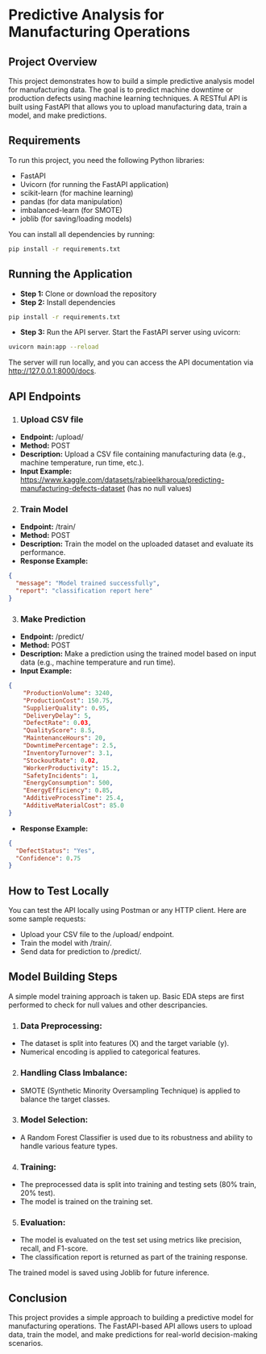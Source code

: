 # Predictive Analysis for Manufacturing Operations

## Project Overview

This project demonstrates how to build a simple predictive analysis model for manufacturing data. The goal is to predict machine downtime or production defects using machine learning techniques. A RESTful API is built using FastAPI that allows you to upload manufacturing data, train a model, and make predictions.

## Requirements

To run this project, you need the following Python libraries:

- FastAPI
- Uvicorn (for running the FastAPI application)
- scikit-learn (for machine learning)
- pandas (for data manipulation)
- imbalanced-learn (for SMOTE)
- joblib (for saving/loading models)

You can install all dependencies by running:

```bash
pip install -r requirements.txt
```

## Running the Application
- **Step 1:** Clone or download the repository
- **Step 2:** Install dependencies
```bash
pip install -r requirements.txt
```
- **Step 3:** Run the API server. Start the FastAPI server using uvicorn:

```bash
uvicorn main:app --reload
```
The server will run locally, and you can access the API documentation via http://127.0.0.1:8000/docs.

## API Endpoints
1. ### Upload CSV file
- **Endpoint:** /upload/
- **Method:** POST
- **Description:** Upload a CSV file containing manufacturing data (e.g., machine temperature, run time, etc.).
- **Input Example:**
https://www.kaggle.com/datasets/rabieelkharoua/predicting-manufacturing-defects-dataset
(has no null values)

2. ### Train Model
- **Endpoint:** /train/
- **Method:** POST
- **Description:** Train the model on the uploaded dataset and evaluate its performance.
- **Response Example:**
```json
{
  "message": "Model trained successfully",
  "report": "classification report here"
}
```

3. ### Make Prediction
- **Endpoint:** /predict/
- **Method:** POST
- **Description:** Make a prediction using the trained model based on input data (e.g., machine temperature and run time).
- **Input Example:**
```json
{
    "ProductionVolume": 3240,
    "ProductionCost": 150.75,
    "SupplierQuality": 0.95,
    "DeliveryDelay": 5,
    "DefectRate": 0.03,
    "QualityScore": 8.5,
    "MaintenanceHours": 20,
    "DowntimePercentage": 2.5,
    "InventoryTurnover": 3.1,
    "StockoutRate": 0.02,
    "WorkerProductivity": 15.2,
    "SafetyIncidents": 1,
    "EnergyConsumption": 500,
    "EnergyEfficiency": 0.85,
    "AdditiveProcessTime": 25.4,
    "AdditiveMaterialCost": 85.0
}
```
- **Response Example:**
```json
{
  "DefectStatus": "Yes",
  "Confidence": 0.75
}
```

## How to Test Locally
You can test the API locally using Postman or any HTTP client. Here are some sample requests:

- Upload your CSV file to the /upload/ endpoint.
- Train the model with /train/.
- Send data for prediction to /predict/.

## Model Building Steps
A simple model training approach is taken up. Basic EDA steps are first performed to check for null values and other descripancies.

1. ### Data Preprocessing:

- The dataset is split into features (X) and the target variable (y).
- Numerical encoding is applied to categorical features.

2. ### Handling Class Imbalance:

- SMOTE (Synthetic Minority Oversampling Technique) is applied to balance the target classes.

3. ### Model Selection:

- A Random Forest Classifier is used due to its robustness and ability to handle various feature types.

4. ### Training:

- The preprocessed data is split into training and testing sets (80% train, 20% test).
- The model is trained on the training set.

5. ### Evaluation:

- The model is evaluated on the test set using metrics like precision, recall, and F1-score.
- The classification report is returned as part of the training response.

The trained model is saved using Joblib for future inference.

## Conclusion
This project provides a simple approach to building a predictive model for manufacturing operations. The FastAPI-based API allows users to upload data, train the model, and make predictions for real-world decision-making scenarios.
